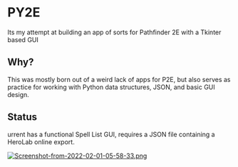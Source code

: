 # PY2E

Its my attempt at building an app of sorts for Pathfinder 2E with a Tkinter based GUI

## Why?

This was mostly born out of a weird lack of apps for P2E, but also serves as practice for working with Python data structures, JSON, and basic GUI design.

## Status

urrent has a functional Spell List GUI, requires a JSON file containing a HeroLab online export.

[![Screenshot-from-2022-02-01-05-58-33.png](https://i.postimg.cc/9fX70wX7/Screenshot-from-2022-02-01-05-58-33.png)](https://postimg.cc/qNYRZR3J)
